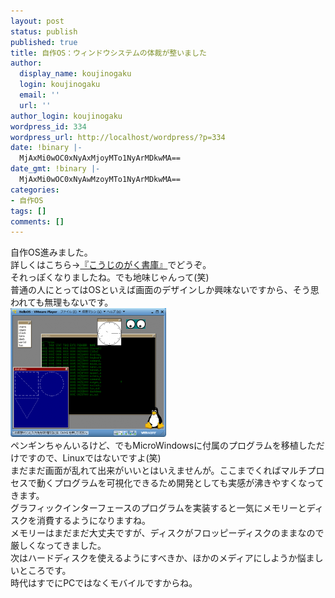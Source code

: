```yaml
---
layout: post
status: publish
published: true
title: 自作OS：ウィンドウシステムの体裁が整いました
author:
  display_name: koujinogaku
  login: koujinogaku
  email: ''
  url: ''
author_login: koujinogaku
wordpress_id: 334
wordpress_url: http://localhost/wordpress/?p=334
date: !binary |-
  MjAxMi0wOC0xNyAxMjoyMTo1NyArMDkwMA==
date_gmt: !binary |-
  MjAxMi0wOC0xNyAwMzoyMTo1NyArMDkwMA==
categories:
- 自作OS
tags: []
comments: []
---
```

<p>自作OS進みました。<br />
詳しくはこちら→<a href="http://koujinogaku.wiki.fc2.com">『こうじのがく書庫』</a>でどうぞ。<br />
それっぽくなりましたね。でも地味じゃんって(笑)<br />
普通の人にとってはOSといえば画面のデザインしか興味ないですから、そう思われても無理もないです。<br />
<a href="/blog/img/helloscreenshot20120817.png" target="_blank"><img src="/blog/img/helloscreenshot20120817s.png" alt="helloscreenshot20120817.png" border="0" width="249" height="206" /></a><br />
ペンギンちゃんいるけど、でもMicroWindowsに付属のプログラムを移植しただけですので、Linuxではないですよ(笑)<br />
まだまだ画面が乱れて出来がいいとはいえませんが。ここまでくればマルチプロセスで動くプログラムを可視化できるため開発としても実感が沸きやすくなってきます。<br />
グラフィックインターフェースのプログラムを実装すると一気にメモリーとディスクを消費するようになりますね。<br />
メモリーはまだまだ大丈夫ですが、ディスクがフロッピーディスクのままなので厳しくなってきました。<br />
次はハードディスクを使えるようにすべきか、ほかのメディアにしようか悩ましいところです。<br />
時代はすでにPCではなくモバイルですからね。</p>
